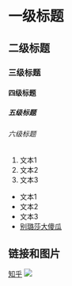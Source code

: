 # 一级标题
## 二级标题
### 三级标题
#### 四级标题
##### 五级标题
###### 六级标题
1. 文本1
2. 文本2
3. 文本3
- 文本1
- 文本2
- 文本3
- [别璐莎大傻瓜](http://scikit-learn.org/stable/modules/svm.html#svm-kernels)
## 链接和图片
[知乎](https://www.zhihu.com/question/20070065)
![](https://msu.edu/~connel69/images/JPG.jpg)
